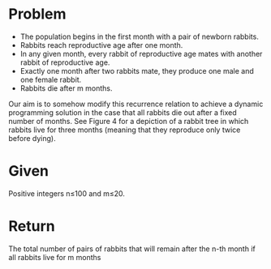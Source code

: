 # Problem

  * The population begins in the first month with a pair of newborn rabbits.
  * Rabbits reach reproductive age after one month.
  * In any given month, every rabbit of reproductive age mates with another rabbit of reproductive age.
  * Exactly one month after two rabbits mate, they produce one male and one female rabbit.
  * Rabbits die after m months.

Our aim is to somehow modify this recurrence relation to achieve a dynamic programming solution in the case that all rabbits die out after a fixed number of months. See Figure 4 for a depiction of a rabbit tree in which rabbits live for three months (meaning that they reproduce only twice before dying).

# Given
Positive integers n≤100 and m≤20.

# Return
The total number of pairs of rabbits that will remain after the n-th month if all rabbits live for m months
